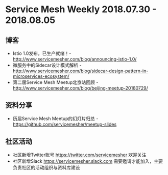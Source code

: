 # Service Mesh Weekly 2018.07.30 - 2018.08.05

## 博客

- Istio 1.0发布，已生产就绪！- http://www.servicemesher.com/blog/announcing-istio-1.0/
-  微服务中的Sidecar设计模式解析 - http://www.servicemesher.com/blog/sidecar-design-pattern-in-microservices-ecosystem/
- 第二届Service Mesh Meetup北京站回顾 - http://www.servicemesher.com/blog/beijing-meetup-20180729/

## 资料分享

- 历届Service Mesh Meetup的幻灯片归总 - https://github.com/servicemesher/meetup-slides

## 社区活动

- 社区新增Twitter账号 https://twitter.com/servicemesher 欢迎关注
- 社区新增Slack https://servicemesher.slack.com 需要邀请才能加入，主要负责社区的活动组织与资料库建设